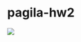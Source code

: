 # pagila-hw2
[![](https://github.com/alex-muehleisen/pagila-hw2/workflows/tests/badge.svg)](https://github.com/alex-muehleisen/pagila-hw2/actions?query=workflow%3Atests)


